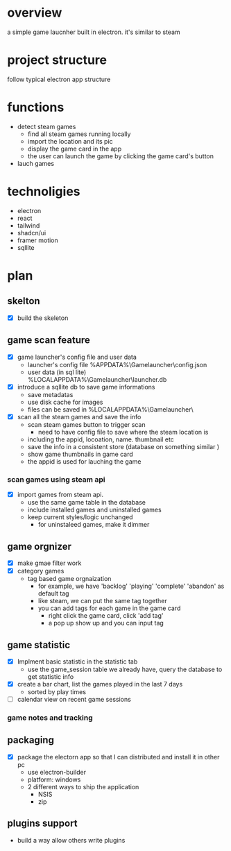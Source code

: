 # overview
a simple game laucnher built in electron. it's similar to steam 


# project structure 
follow typical electron app structure 




# functions 
- detect steam games
  - find all steam games running locally 
  - import the location and its pic
  - display the game card in the app 
  - the user can launch the game by clicking the game card's button 
- lauch games 



# technoligies 
- electron 
- react
- tailwind
- shadcn/ui
- framer motion
- sqllite 




# plan

## skelton 
- [X] build the skeleton




## game scan feature 
- [X] game launcher's config file and user data
  - launcher's config file %APPDATA%\Gamelauncher\config.json
  - user data (in sql lite) %LOCALAPPDATA%\Gamelauncher\launcher.db
- [X] introduce a sqllite db to save game informations 
  - save metadatas 
  - use disk cache for images  
  - files can be saved in %LOCALAPPDATA%\Gamelauncher\
- [X] scan all the steam games and save the info
  - scan steam games button to trigger scan 
    - need to have config file to save where the steam location is 
  - including the appid, locoation, name. thumbnail etc 
  - save the info in a consistent store (database on something similar )
  - show game thumbnails in game card 
  - the appid is used for lauching the game 

### scan games using steam api 
- [X] import games from steam api. 
  - use the same game table in the database 
  - include installed games and uninstalled games 
  - keep current styles/logic unchanged 
    - for uninstaleed games, make it dimmer 



## game orgnizer 
- [X] make gmae filter work 
- [X] category games 
  - tag based game orgnaization  
    - for example, we have 'backlog' 'playing' 'complete' 'abandon' as default tag 
    - like steam, we can put the same tag together 
    - you can add tags for each game in the game card 
      - right click the game card, click 'add tag'
      - a pop up show up and you can input tag 


## game statistic
- [X] Implment basic statistic in the statistic tab 
  - use the game_session table we already have, query the database to get statistic info
- [X] create a bar chart, list the games played in the last 7 days
  - sorted by play times 
- [ ] calendar view on recent game sessions 

### game notes and tracking 




## packaging 
- [X] package the electorn app so that I can distributed and install it in other pc
  - use electron-builder
  - platform: windows 
  - 2 different ways to ship the application  
    - NSIS
    - zip   




## plugins support 
- build a way allow others write plugins 




